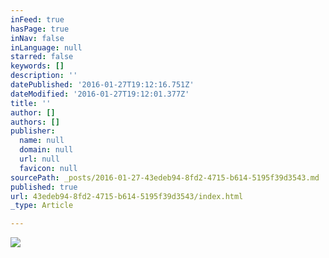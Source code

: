 ```yaml
---
inFeed: true
hasPage: true
inNav: false
inLanguage: null
starred: false
keywords: []
description: ''
datePublished: '2016-01-27T19:12:16.751Z'
dateModified: '2016-01-27T19:12:01.377Z'
title: ''
author: []
authors: []
publisher:
  name: null
  domain: null
  url: null
  favicon: null
sourcePath: _posts/2016-01-27-43edeb94-8fd2-4715-b614-5195f39d3543.md
published: true
url: 43edeb94-8fd2-4715-b614-5195f39d3543/index.html
_type: Article

---
```

![](https://the-grid-user-content.s3-us-west-2.amazonaws.com/48cff687-838a-4085-a7e7-a98ceba42c70.jpg)